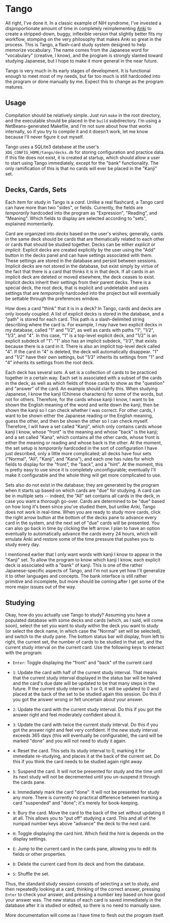 Tango
=====

All right, I've done it.  In a classic example of NIH syndrome, I've invested a disproportionate amount of time in completely reimplementing [Anki](http://ankisrs.net/) to create a stripped-down, buggy, inflexible version that slightly better fits my workflow, stomping on the very philosophy that makes Anki so great in the process.  This is Tango, a flash-card study system designed to help memorize vocabulary.  The name comes from the Japanese word for "vocabulary" (creative, I know), and the program is strongly slanted toward studying Japanese, but I hope to make it more general in the near future.

Tango is very much in its early stages of development.  It is functional enough to meet most of my needs, but far too much is still hardcoded into the program or done manually by me.  Expect this to change as the program matures.

Usage
-----

Compilation should be relatively simple.  Just run `make` in the root directory, and the executable should be placed in the `build` subdirectory.  I'm using a NetBeans-generated Makefile, and I'm not sure about how that works internally, so if you try to compile it and it doesn't work, let me know because I'll never figure it out myself.

Tango uses a SQLite3 database at the user's `XDG_CONFIG_HOME/tango/decks.db` for storing configuration and practice data.  If this file does not exist, it is created at startup, which should allow a user to start using Tango immediately, except for the "bank" functionality.  The only ramification of this is that no cards will ever be placed in the "Kanji" set.

Decks, Cards, Sets
------------------

Each item for study in Tango is a *card*.  Unlike a real flashcard, a Tango card can have more than two "sides", or fields.  Currently, the fields are *temporarily* hardcoded into the program as "Expression", "Reading", and "Meaning".  Which fields to display are selected according to "sets", explained momentarily.

Card are organized into *decks* based on the user's wishes; generally, cards in the same deck should be cards that are thematically related to each other or cards that should be studied together.  Decks can be either *explicit* or *implicit*.  Explicit decks are created explicitly by the user using the "Add" button in the decks panel and can have settings associated with them.  These settings are stored in the database and persist between sessions.  Implicit decks are not stored in the database, but exist simply by virtue of the fact that there is a card that thinks it is in that deck.  If all cards in an implicit deck are deleted or moved elsewhere, the deck ceases to exist.  Implicit decks inherit their settings from their parent decks.  There is a special deck, the root deck, that is explicit and undeletable and uses settings that are *temporarily* hardcoded into the project but will eventually be settable through the preferences window.

How does a card "think" that it is in a deck?  In Tango, cards and decks are only loosely coupled.  A list of explicit decks is stored in the database, and a "path" is stored for each card.  This path is a slash-delimited string describing where the card is.  For example, I may have two explicit decks in my database, called "1" and "1/2", as well as cards with paths "1", "1/2", "1/3", and "4".  In this case, "1" is a top-level explicit deck, and "1/2" is an explicit subdeck of "1".  "1" also has an implicit subdeck, "1/3", that exists because there is a card in it.  There is also an implicit top-level deck called "4".  If the card in "4" is deleted, the deck will automatically disappear.  "1" and "1/2" have their own settings, but "1/3" inherits its settings from "1" and "4" inherits its settings from the root deck.

Each deck has several *sets*.  A set is a collection of cards to be practiced together in a certain way.  Each set is associated with a subset of the cards in the deck, as well as which fields of those cards to show as the "question" and "answer" of the card.  An example should clarify this.  When studying Japanese, I know the kanji (Chinese characters) for some of the words, but not for others.  Therefore, for the cards whose kanji I know, I want to be shown the English meaning of the word and write down the kanji, then be shown the kanji so I can check whether I was correct.  For other cards, I want to be shown either the Japanese reading or the English meaning, guess the other, and then be shown the other so I can check myself.  Therefore, I will have a set called "Kanji", which only contains cards whose kanji I know, whose "front" is the meaning and whose "back" is the kanji; and a set called "Kana", which contains all the other cards, whose front is either the meaning or reading and whose back is the other.  At the moment, the set setup is *temporarily* hardcoded in the sort of configuration I have just described, only a little more complicated; all decks have four sets ("Normal", "All", "Kanji", and "Kana"), and each one  has rules for which fields to display for the "front", the "back", and a "hint".  At the moment, this is pretty easy to use since it is completely unconfigurable; eventually I'll make it configurable and the whole thing will get more complicated to use.

Sets also do not exist in the database; they are generated by the program when it starts up based on which cards are "due" for studying.  A card can be in multiple sets -- indeed, the "All" set contains all cards in the deck, in case you want a thorough go-over.  Cards are determined to be "due" based on how long it's been since you've studied them, but unlike Anki, Tango does not work in real-time.  When you are ready to study more cards, click the right arrow button at the bottom of the decks pane to advance every card in the system, and the next set of "due" cards will be presented.  You can also go back in time by clicking the left arrow.  I plan to have an option eventually to automatically advance the cards every 24 hours, which will emulate Anki and restore some of the time pressure that pushes you to study every day.

I mentioned earlier that I only want words with kanji I know to appear in the "Kanji" set.  To allow the program to know which kanji I know, each explicit deck is associated with a "bank" of kanji.  This is one of the rather Japanese-specific aspects of Tango, and I'm not sure yet how I'll generalize it to other languages and concepts.  The bank interface is still rather primitive and incomplete, but more should be coming after I get some of the more major issues out of the way.

Studying
--------

Okay, how do you actually use Tango to study?  Assuming you have a populated database with some decks and cards (which, as I said, will come soon), select the set you want to study within the deck you want to study (or select the deck name, in which case the "Normal" set will be selected), and switch to the study pane.  The bottom status bar will display, from left to right, the current set, the number of cards to be studied in that set, and the current study interval on the current card.  Use the following keys to interact with the program:

  - `Enter`: Toggle displaying the "front" and "back" of the current card

  - `1`: Update the card with half of the current study interval.  That means that the current study interval displayed in the status bar will be halved and the card's due date will be updated to be that many steps in the future.  If the current study interval is 1 or 0, it will be updated to 0 and placed at the back of the set to be studied again this session.  Do this if you got the answer wrong or felt uncertain about your answer.

  - `2`: Update the card with the current study interval.  Do this if you got the answer right and feel moderately confident about it.

  - `3`: Update the card with twice the current study interval.  Do this if you got the answer right and feel very confident.  If the new study interval exceeds 365 days (this will eventually be configurable), the card will be marked "done" and you will not need to study it again.

  - `4`: Reset the card.  This sets its study interval to 0, marking it for immediate re-studying, and places it at the back of the current set.  Do this if you think the card needs to be studied again right away.

  - `5`: Suspend the card.  It will not be presented for study and the time until its next study will not be decremented until you un-suspend it through the cards pane.

  - `6`: Immediately mark the card "done".  It will not be presented for study any more.  There is currently no practical difference between marking a card "suspended" and "done"; it's merely for book-keeping.

  - `9`: Bury the card.  Move the card to the back of the set without updating it at all.  This allows you to "put off" studying a card.  This and all of the numpad number keys above "advance" the deck to the next card.

  - `H`: Toggle displaying the card hint.  Which field the hint is depends on the display settings.

  - `E`: Jump to the current card in the cards pane, allowing you to edit its fields or other properties.

  - `D`: Delete the current card from its deck and from the database.

  - `S`: Shuffle the set.

Thus, the standard study session consists of selecting a set to study, and then repeatedly looking at a card, thinking of the correct answer, pressing `Enter` to check your answer, and pressing a number key based on how good your answer was.  The new status of each card is saved immediately in the database after it is studied or edited, so there is no need to manually save.

More documentation will come as I have time to flesh out the program itself.

